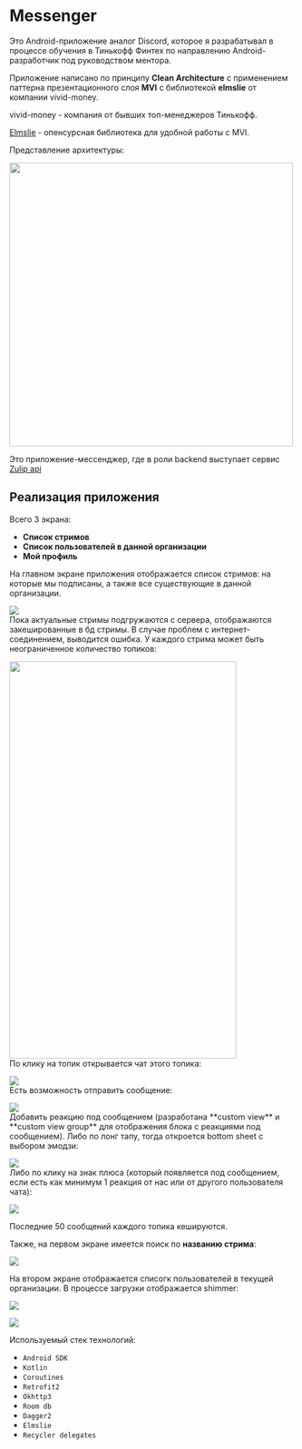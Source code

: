 # Messenger
Это Android-приложение аналог Discord, которое я разрабатывал в процессе обучения в Тинькофф Финтех по направлению Android-разработчик под руководством ментора.

Приложение написано по принципу **Clean Architecture** с применением паттерна презентационного слоя **MVI** с библиотекой **elmslie** от компании vivid-money.

vivid-money - компания от бывших топ-менеджеров Тинькофф.

[Elmslie](https://github.com/vivid-money/elmslie) - опенсурсная библиотека для удобной работы с MVI.

Представление архитектуры:
<p>
<img src="https://user-images.githubusercontent.com/16104123/115949827-40b27980-a4e0-11eb-85dc-03a7073e3127.png" width="500">
<br />


Это приложение-мессенджер, где в роли backend выступает сервис [Zulip api](https://zulip.com/api/)


## Реализация приложения
Всего 3 экрана:
- **Список стримов**
- **Список пользователей в данной организации**
- **Мой профиль**

На главном экране приложения отображается список стримов: на которые мы подписаны, а также все существующие в данной организации.
<p>
<img src="https://raw.githubusercontent.com/7CreAtoR7/Messenger/readme/images/channels_screen.jpg">
<br />
Пока актуальные стримы подгружаются с сервера, отображаются закешированные в бд стримы. В случае проблем с интернет-соединением, выводится ошибка.
У каждого стрима может быть неограниченное количество топиков:
<p>
<img src="https://raw.githubusercontent.com/7CreAtoR7/Messenger/readme/images/channels_screen_topic.jpg" width="400" height="700">
<br />
По клику на топик открывается чат этого топика:
<p>
<img src="https://raw.githubusercontent.com/7CreAtoR7/Messenger/readme/images/chat_screen.jpg">
<br />
Есть возможность отправить сообщение:
<p>
<img src="https://raw.githubusercontent.com/7CreAtoR7/Messenger/readme/images/sent_message_screen.jpg">
<br />
Добавить реакцию под сообщением (разработана **custom view** и **custom view group** для отображения блока с реакциями под сообщением). Либо по лонг тапу, тогда откроется bottom sheet с выбором эмодзи:
<p>
<img src="https://raw.githubusercontent.com/7CreAtoR7/Messenger/readme/images/choose_reaction.jpg">
<br />
Либо по клику на знак плюса (который появляется под сообщением, если есть как минимум 1 реакция от нас или от другого пользователя чата):
<p>
<img src="https://raw.githubusercontent.com/7CreAtoR7/Messenger/readme/images/added_more_reaction.jpg">
<br />

Последние 50 сообщений каждого топика кешируются.

Также, на первом экране имеется поиск по **названию стрима**:
<p>
<img src="https://raw.githubusercontent.com/7CreAtoR7/Messenger/readme/images/search_stream.jpg">
<br />


На втором экране отображается списогк пользователей в текущей организации. В процессе загрузки отображается shimmer:
<p>
<img src="https://raw.githubusercontent.com/7CreAtoR7/Messenger/readme/images/loading_users_screen.jpg">
<br />
<p>
<img src="https://raw.githubusercontent.com/7CreAtoR7/Messenger/readme/images/loaded_users_screen.jpg">
<br />


Используемый стек технологий:
- `Android SDK`
- `Kotlin`
- `Coroutines`
- `Retrofit2`
- `Okhttp3`
- `Room db`
- `Dagger2`
- `Elmslie`
- `Recycler delegates`